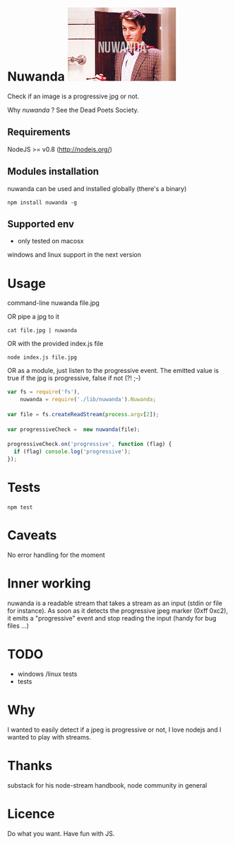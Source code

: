Nuwanda ![nuwanda logo](https://github.com/fasterize/nuwanda/blob/master/nuwanda.gif?raw=true)
======

Check if an image is a progressive jpg or not.

Why _nuwanda_ ? See the Dead Poets Society.

Requirements
------------

NodeJS >= v0.8 (http://nodejs.org/)

Modules installation
-----------------
nuwanda can be used and installed globally (there's a binary)

    npm install nuwanda -g


Supported env
------------
* only tested on macosx

windows and linux support in the next version 

Usage
====

command-line
    nuwanda file.jpg

OR pipe a jpg to it

    cat file.jpg | nuwanda

OR with the provided index.js file 

    node index.js file.jpg

OR as a module, just listen to the progressive event. The emitted value is true if the jpg is progressive, false if not (?! ;-)

```javascript
var fs = require('fs'),
    nuwanda = require('./lib/nuwanda').Nuwanda;

var file = fs.createReadStream(process.argv[2]);

var progressiveCheck =  new nuwanda(file);

progressiveCheck.on('progressive', function (flag) {
  if (flag) console.log('progressive');
});

```

Tests
===
    npm test


Caveats
=======
No error handling for the moment

Inner working
=============
nuwanda is a readable stream that takes a stream as an input (stdin or file for instance).
As soon as it detects the progressive jpeg marker (0xff 0xc2), it emits a "progressive" event and stop reading the input (handy for bug files ...)


TODO
====
 * windows /linux tests
 * tests

Why
===
I wanted to easily detect if a jpeg is progressive or not, I love nodejs and I wanted to play with streams.

Thanks
======
substack for his node-stream handbook, node community in general

Licence
====
Do what you want. Have fun with JS.
